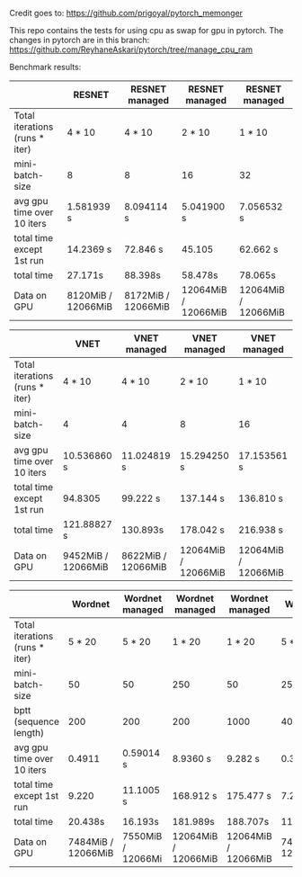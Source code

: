 Credit goes to: https://github.com/prigoyal/pytorch_memonger

This repo contains the tests for using cpu as swap for gpu in pytorch. The changes in pytorch are in this branch: https://github.com/ReyhaneAskari/pytorch/tree/manage_cpu_ram


Benchmark results:


|                                | RESNET             | RESNET managed     | RESNET managed      | RESNET managed     
|--------------------------------|--------------------|--------------------|---------------------|--------------------
| Total iterations (runs * iter) | 4 * 10             | 4 * 10             | 2 * 10              | 1 * 10             
| mini-batch-size                | 8                  | 8                  | 16                  | 32                 
| avg gpu time over 10 iters     | 1.581939 s         | 8.094114 s         | 5.041900 s          | 7.056532 s         
| total time except 1st run      | 14.2369 s          | 72.846 s           | 45.105              | 62.662 s           
| total time                     | 27.171s            | 88.398s            | 58.478s             | 78.065s            
| Data on GPU                    | 8120MiB / 12066MiB | 8172MiB / 12066MiB | 12064MiB / 12066MiB | 12064MiB / 12066MiB





|                                | VNET               | VNET managed       | VNET managed        | VNET managed        
|--------------------------------|--------------------|--------------------|---------------------|---------------------
| Total iterations (runs * iter) | 4 * 10             | 4 * 10             | 2 * 10              | 1 * 10              
| mini-batch-size                | 4                  | 4                  | 8                   | 16                  
| avg gpu time over 10 iters     | 10.536860 s        | 11.024819 s        | 15.294250 s         | 17.153561 s         
| total time except 1st run      | 94.8305            | 99.222 s           | 137.144 s           | 136.810 s           
| total time                     | 121.88827 s        | 130.893s           | 178.042 s           | 216.938 s           
| Data on GPU                    | 9452MiB / 12066MiB | 8622MiB / 12066MiB | 12064MiB / 12066MiB | 12064MiB / 12066MiB 



|                                | Wordnet            | Wordnet managed   | Wordnet managed     | Wordnet managed     | Wordnet            | Wordnet managed    |
|--------------------------------|--------------------|-------------------|---------------------|---------------------|--------------------|--------------------|
| Total iterations (runs * iter) | 5 * 20             | 5 * 20            | 1 * 20              | 1 * 20              | 5 * 20             | 5 * 20             |
| mini-batch-size                | 50                 | 50                | 250                 | 50                  | 250                | 250                |
| bptt (sequence length)         | 200                | 200               | 200                 | 1000                | 40                 | 40                 |
| avg gpu time over 10 iters     | 0.4911             | 0.59014 s         | 8.9360 s            | 9.282 s             | 0.3872             | 0.3906 s           |
| total time except 1st run      | 9.220              | 11.1005 s         | 168.912 s           | 175.477 s           | 7.2463             | 7.310 s            |
| total time                     | 20.438s            | 16.193s           | 181.989s            | 188.707s            | 11.528s            | 12.290 s           |
| Data on GPU                    | 7484MiB / 12066MiB | 7550MiB / 12066Mi | 12064MiB / 12066MiB | 12064MiB / 12066MiB | 7486MiB / 12066MiB | 7552MiB / 12066MiB |
